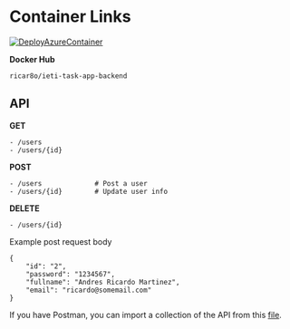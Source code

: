 
# Container Links

[![DeployAzureContainer](https://www.docker.com/sites/default/files/d8/2019-07/Moby-logo.png)](http://ieti-task-api-v1.eastus.azurecontainer.io:8080)

**Docker Hub**

    ricar8o/ieti-task-app-backend

## API 

**GET** 

    - /users
    - /users/{id} 

**POST**

    - /users             # Post a user
    - /users/{id}        # Update user info

**DELETE**

    - /users/{id}



Example post request body

    {
        "id": "2",
        "password": "1234567",
        "fullname": "Andres Ricardo Martinez",
        "email": "ricardo@somemail.com"
    }


If you have Postman, you can import a collection of the API from this [file](task-api-users.postman_collection.json).